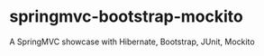 springmvc-bootstrap-mockito
===========================

A SpringMVC showcase with Hibernate, Bootstrap, JUnit, Mockito
